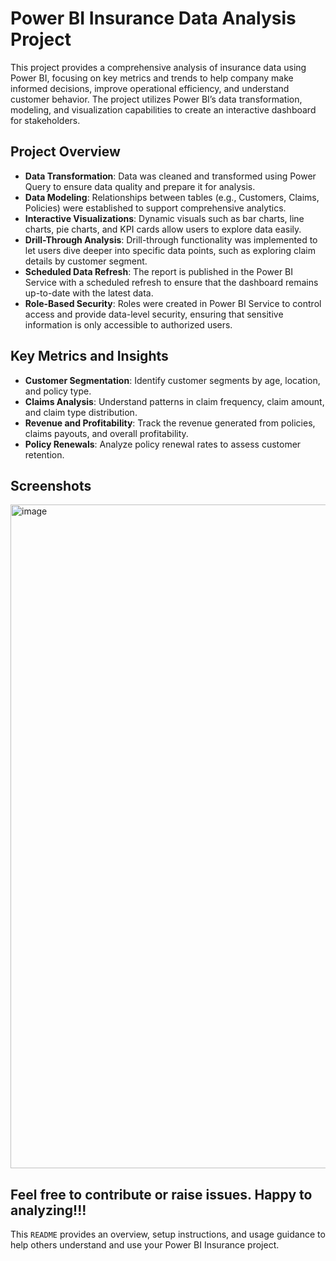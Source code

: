 # Power BI Insurance Data Analysis Project

This project provides a comprehensive analysis of insurance data using Power BI, focusing on key metrics and trends to help company make informed decisions, improve operational efficiency, and understand customer behavior. The project utilizes Power BI’s data transformation, modeling, and visualization capabilities to create an interactive dashboard for stakeholders.

## Project Overview
- **Data Transformation**: Data was cleaned and transformed using Power Query to ensure data quality and prepare it for analysis.
- **Data Modeling**: Relationships between tables (e.g., Customers, Claims, Policies) were established to support comprehensive analytics.
- **Interactive Visualizations**: Dynamic visuals such as bar charts, line charts, pie charts, and KPI cards allow users to explore data easily.
- **Drill-Through Analysis**: Drill-through functionality was implemented to let users dive deeper into specific data points, such as exploring claim details by customer segment.
- **Scheduled Data Refresh**: The report is published in the Power BI Service with a scheduled refresh to ensure that the dashboard remains up-to-date with the latest data.
- **Role-Based Security**: Roles were created in Power BI Service to control access and provide data-level security, ensuring that sensitive information is only accessible to authorized users.


## Key Metrics and Insights

- **Customer Segmentation**: Identify customer segments by age, location, and policy type.
- **Claims Analysis**: Understand patterns in claim frequency, claim amount, and claim type distribution.
- **Revenue and Profitability**: Track the revenue generated from policies, claims payouts, and overall profitability.
- **Policy Renewals**: Analyze policy renewal rates to assess customer retention.


## Screenshots
<img width="1062" alt="image" src="https://github.com/user-attachments/assets/e3fc3b96-34b3-4f8d-b723-ab7e83d7b0eb">

## Feel free to contribute or raise issues. Happy to analyzing!!!

This `README` provides an overview, setup instructions, and usage guidance to help others understand and use your Power BI Insurance project.

